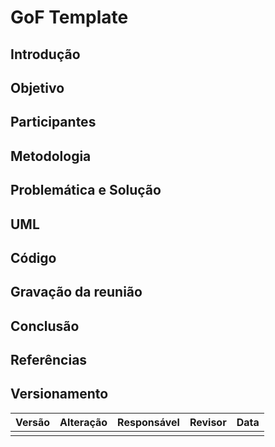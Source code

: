 # GoF Template

## Introdução

## Objetivo

## Participantes

## Metodologia

## Problemática e Solução

## UML

## Código 

## Gravação da reunião

## Conclusão

## Referências

## Versionamento

| Versão |                  Alteração                   |    Responsável     |      Revisor       | Data  |
| :----: | :------------------------------------------: | :----------------: | :----------------: | :---: |
|     |  |  |     |  |